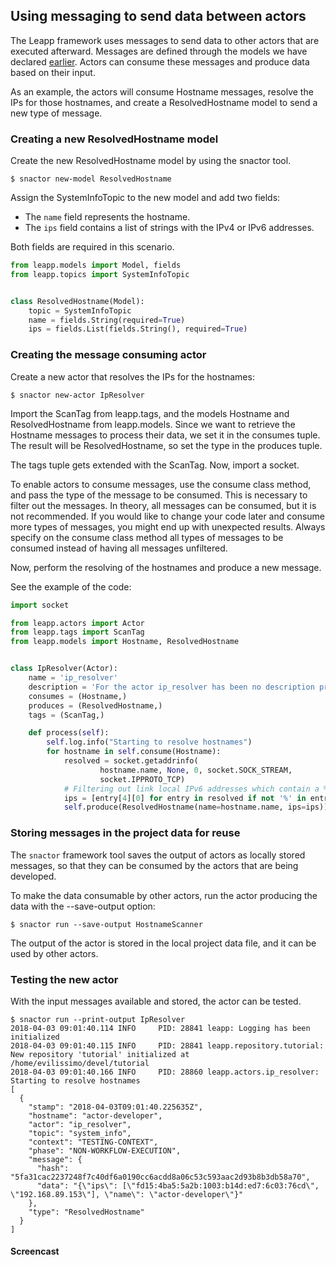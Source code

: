 ## Using messaging to send data between actors

The Leapp framework uses messages to send data to other actors that are executed afterward.
Messages are defined through the models we have declared [earlier](first-actor.html#creating-a-model). Actors can consume these messages and produce data based on their input.

As an example, the actors will consume Hostname messages, resolve the IPs for those
hostnames, and create a ResolvedHostname model to send a new type of message.

### Creating a new ResolvedHostname model

Create the new ResolvedHostname model by using the snactor tool.

```shell
$ snactor new-model ResolvedHostname
```

Assign the SystemInfoTopic to the new model and add two fields:
* The `name` field represents the hostname.
* The `ips` field contains a list of strings with the IPv4 or IPv6 addresses.

Both fields are required in this scenario.

```python
from leapp.models import Model, fields
from leapp.topics import SystemInfoTopic


class ResolvedHostname(Model):
    topic = SystemInfoTopic
    name = fields.String(required=True)
    ips = fields.List(fields.String(), required=True)
```

### Creating the message consuming actor

Create a new actor that resolves the IPs for the hostnames:

```shell
$ snactor new-actor IpResolver
```

Import the ScanTag from leapp.tags, and the models Hostname and
ResolvedHostname from leapp.models. Since we want to retrieve the Hostname
messages to process their data, we set it in the consumes tuple.
The result will be ResolvedHostname, so set the type in the
produces tuple.

The tags tuple gets extended with the ScanTag.
Now, import a socket.

To enable actors to consume messages, use the consume class method, and pass the type
of the message to be consumed. This is necessary to filter out the
messages. In theory, all messages can be consumed, but it is not recommended.
If you would like to change your code later and consume more
types of messages, you might end up with unexpected results. Always
specify on the consume class method all types of messages to be consumed instead
of having all messages unfiltered.

Now, perform the resolving of the hostnames and produce a new message.

See the example of the code:

```python
import socket

from leapp.actors import Actor
from leapp.tags import ScanTag
from leapp.models import Hostname, ResolvedHostname


class IpResolver(Actor):
    name = 'ip_resolver'
    description = 'For the actor ip_resolver has been no description provided.'
    consumes = (Hostname,)
    produces = (ResolvedHostname,)
    tags = (ScanTag,)

    def process(self):
        self.log.info("Starting to resolve hostnames")
        for hostname in self.consume(Hostname):
            resolved = socket.getaddrinfo(
                    hostname.name, None, 0, socket.SOCK_STREAM,
                    socket.IPPROTO_TCP)
            # Filtering out link local IPv6 addresses which contain a %
            ips = [entry[4][0] for entry in resolved if not '%' in entry[4][0]]
            self.produce(ResolvedHostname(name=hostname.name, ips=ips))
```

### Storing messages in the project data for reuse

The `snactor` framework tool saves the output of actors as locally stored messages,
so that they can be consumed by the actors that are being developed.

To make the data consumable by other actors, run the actor producing the data with the --save-output option:

```shell
$ snactor run --save-output HostnameScanner
```

The output of the actor is stored in the local project data file, and it can be used
by other actors.

### Testing the new actor

With the input messages available and stored, the actor can be tested.

```shell
$ snactor run --print-output IpResolver
2018-04-03 09:01:40.114 INFO     PID: 28841 leapp: Logging has been initialized
2018-04-03 09:01:40.115 INFO     PID: 28841 leapp.repository.tutorial: New repository 'tutorial' initialized at /home/evilissimo/devel/tutorial
2018-04-03 09:01:40.166 INFO     PID: 28860 leapp.actors.ip_resolver: Starting to resolve hostnames
[
  {
    "stamp": "2018-04-03T09:01:40.225635Z",
    "hostname": "actor-developer",
    "actor": "ip_resolver",
    "topic": "system_info",
    "context": "TESTING-CONTEXT",
    "phase": "NON-WORKFLOW-EXECUTION",
    "message": {
      "hash": "5fa31cac2237248f7c40df6a0190cc6acdd8a06c53c593aac2d93b8b3db58a70",
      "data": "{\"ips\": [\"fd15:4ba5:5a2b:1003:b14d:ed7:6c03:76cd\", \"192.168.89.153\"], \"name\": \"actor-developer\"}"
    },
    "type": "ResolvedHostname"
  }
]
```

#### Screencast

<asciinema-player src="_static/screencasts/messaging.json"></ascinema-player>
